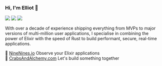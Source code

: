 ### Hi, I'm Elliot 👋

[![](https://img.shields.io/badge/Email-elliotjackson%40mailbox.org-blue)](mailto:elliotjackson@mailbox.org)
[![](https://img.shields.io/badge/Blog-elliotekj.com-blue)](https://elliotekj.com)
[![](https://img.shields.io/badge/Resume-Send%20Request-blue)](mailto:elliotjackson@mailbox.org?subject=Resume%20Request&body=Hi%2C%20%0A%0AI%20work%20for%20%5Bcompany%5D%20and%20we're%20hiring.%20Please%20could%20you%20forward%20me%20your%20resume.%0A%0ACheers%2C%0A%5Bname%5D)

With over a decade of experience shipping everything from MVPs to major versions of multi-million user applications, I specialise in combining the power of Elixir with the speed of Rust to build performant, secure, real-time applications. 

👀 [NineNines.io](https://ninenines.io) Observe your Elixir applications  
🧪 [CrabsAndAlchemy.com](https://crabsandalchemy.com) Let's build something together
